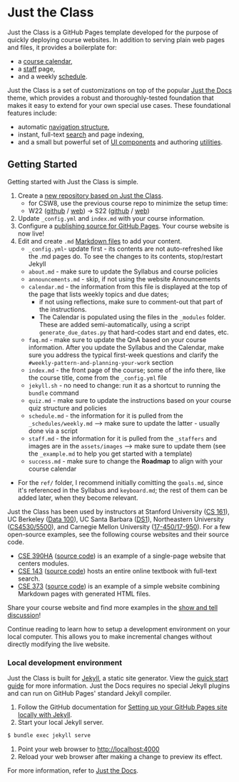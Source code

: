 # Just the Class

Just the Class is a GitHub Pages template developed for the purpose of quickly deploying course websites. In addition to serving plain web pages and files, it provides a boilerplate for:

- a [course calendar](calendar.md),
- a [staff](staff.md) page,
- and a weekly [schedule](schedule.md).

Just the Class is a set of customizations on top of the popular [Just the Docs](https://github.com/pmarsceill/just-the-docs) theme, which provides a robust and thoroughly-tested foundation that makes it easy to extend for your own special use cases. These foundational features include:

- automatic [navigation structure](https://pmarsceill.github.io/just-the-docs/docs/navigation-structure/),
- instant, full-text [search](https://pmarsceill.github.io/just-the-docs/docs/search/) and page indexing,
- and a small but powerful set of [UI components](https://pmarsceill.github.io/just-the-docs/docs/ui-components) and authoring [utilities](https://pmarsceill.github.io/just-the-docs/docs/utilities).

## Getting Started

Getting started with Just the Class is simple.

1. Create a [new repository based on Just the Class](https://github.com/kevinlin1/just-the-class/generate).
    - for CSW8, use the previous course repo to minimize the setup time: 
    - W22 ([github](https://github.com/ucsb-csw8/w22) / [web](https://ucsb-csw8.github.io/w22/)) → S22 ([github](https://github.com/ucsb-csw8/s22) / [web](https://ucsb-csw8.github.io/s22/))
1. Update `_config.yml` and `index.md` with your course information.
1. Configure a [publishing source for GitHub Pages](https://help.github.com/en/articles/configuring-a-publishing-source-for-github-pages). Your course website is now live!
1. Edit and create `.md` [Markdown files](https://guides.github.com/features/mastering-markdown/) to add your content.
    - `_config.yml`- update first - its contents are not auto-refreshed like the .md pages do. To see the changes to its contents, stop/restart Jekyll
    - `about.md` - make sure to update the Syllabus and course policies
    - `announcements.md` - skip, if not using the website Announcements
    - `calendar.md` - the information from this file is displayed at the top of the page that lists weekly topics and due dates;
        - if not using reflections, make sure to comment-out that part of the instructions. 
        - The Calendar is populated using the files in the `_modules` folder. These are added semi-automatically, using a script `generate_due_dates.py` that hard-codes start and end dates, etc.
    - `faq.md` - make sure to update the QnA based on your course information. After you update the Syllabus and the Calendar, make sure you address the typical first-week questions and clarify the `#weekly-pattern-and-planning-your-work` section
    - `index.md` - the front page of the course; some of the info there, like the course title, come from the `_config.yml` file 
    - `jekyll.sh` - no need to change: run it as a shortcut to running the `bundle` command
    - `quiz.md` - make sure to update the instructions based on your course quiz structure and policies
    - `schedule.md` - the information for it is pulled from the `_schedules/weekly.md` --> make sure to update the latter - usually done via a script
    - `staff.md` - the information for it is pulled from the `_staffers` and images are in the `assets/images` --> make sure to update them (see the `_example.md` to help you get started with a template) 
    - `success.md` - make sure to change the **Roadmap** to align with your course calendar

* For the `ref/` folder, I recommend initially comitting the `goals.md`, since it's referenced in the Syllabus and `keyboard.md`; the rest of them can be added later, when they become relevant.


Just the Class has been used by instructors at Stanford University ([CS 161](https://stanford-cs161.github.io/winter2021/)), UC Berkeley ([Data 100](https://ds100.org/fa21/)), UC Santa Barbara ([DS1](https://ucsb-ds.github.io/ds1-f20/)), Northeastern University ([CS4530/5500](https://neu-se.github.io/CS4530-CS5500-Spring-2021/)), and Carnegie Mellon University ([17-450/17-950](https://cmu-crafting-software.github.io/)). For a few open-source examples, see the following course websites and their source code.

- [CSE 390HA](https://courses.cs.washington.edu/courses/cse390ha/20au/) ([source code](https://gitlab.cs.washington.edu/cse390ha/20au/website)) is an example of a single-page website that centers modules.
- [CSE 143](https://courses.cs.washington.edu/courses/cse143/20au/) ([source code](https://gitlab.cs.washington.edu/cse143/20au/website)) hosts an entire online textbook with full-text search.
- [CSE 373](https://courses.cs.washington.edu/courses/cse373/21su/) ([source code](https://gitlab.cs.washington.edu/cse373-root/21su/website)) is an example of a simple website combining Markdown pages with generated HTML files.

Share your course website and find more examples in the [show and tell discussion](https://github.com/kevinlin1/just-the-class/discussions/categories/show-and-tell)!

Continue reading to learn how to setup a development environment on your local computer. This allows you to make incremental changes without directly modifying the live website.

### Local development environment

Just the Class is built for [Jekyll](https://jekyllrb.com), a static site generator. View the [quick start guide](https://jekyllrb.com/docs/) for more information. Just the Docs requires no special Jekyll plugins and can run on GitHub Pages' standard Jekyll compiler.

1. Follow the GitHub documentation for [Setting up your GitHub Pages site locally with Jekyll](https://help.github.com/en/articles/setting-up-your-github-pages-site-locally-with-jekyll).
1. Start your local Jekyll server.
```bash
$ bundle exec jekyll serve
```
1. Point your web browser to [http://localhost:4000](http://localhost:4000)
1. Reload your web browser after making a change to preview its effect.

For more information, refer to [Just the Docs](https://pmarsceill.github.io/just-the-docs/).
